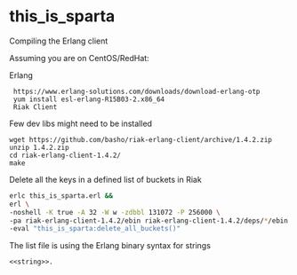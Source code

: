 this_is_sparta
==============
Compiling the Erlang client

Assuming you are on CentOS/RedHat:

Erlang
```  
 https://www.erlang-solutions.com/downloads/download-erlang-otp
 yum install esl-erlang-R15B03-2.x86_64
 Riak Client
```

Few dev libs might need to be installed
```
wget https://github.com/basho/riak-erlang-client/archive/1.4.2.zip
unzip 1.4.2.zip
cd riak-erlang-client-1.4.2/
make
```

Delete all the keys in a defined list of buckets in Riak

```bash
erlc this_is_sparta.erl && 
erl \
-noshell -K true -A 32 -W w -zdbbl 131072 -P 256000 \
-pa riak-erlang-client-1.4.2/ebin riak-erlang-client-1.4.2/deps/*/ebin \
-eval "this_is_sparta:delete_all_buckets()"
```

The list file is using the Erlang binary syntax for strings 

    <<string>>.

